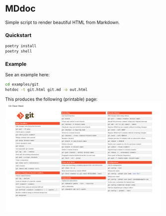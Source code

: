 # MDdoc

Simple script to render beautiful HTML from Markdown.

### Quickstart

```bash
poetry install
poetry shell
```

### Example

See an example here:

```bash
cd examples/git
hotdoc -t git.html git.md -o out.html
```

This produces the following (printable) page:
![Git cheat-sheet](examples/git-cheat-sheet.png)
